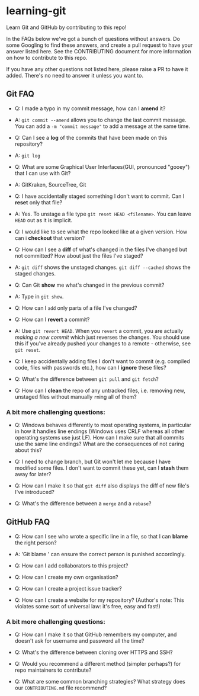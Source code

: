 # learning-git
Learn Git and GitHub by contributing to this repo!

In the FAQs below we've got a bunch of questions without answers. Do some Googling to find these answers, and create a pull request to have your answer listed here. See the CONTRIBUTING document for more information on how to contribute to this repo.

If you have any other questions not listed here, please raise a PR to have it added. There's no need to answer it unless you want to.

## Git FAQ

- Q: I made a typo in my commit message, how can I __amend__ it?
- A: `git commit --amend` allows you to change the last commit message. You can add a `-m "commit message"` to add a message at the same time.

- Q: Can I see a __log__ of the commits that have been made on this repository?
- A: `git log`

- Q: What are some Graphical User Interfaces(GUI, pronounced "gooey") that I can use with Git? 
- A: GitKraken, SourceTree, Git

- Q: I have accidentally staged something I don't want to commit. Can I __reset__ only that file?
- A: Yes. To unstage a file type `git reset HEAD <filename>`. You can leave `HEAD` out as it is implicit.

- Q: I would like to see what the repo looked like at a given version. How can i __checkout__ that version?

- Q: How can I see a __diff__ of what's changed in the files I've changed but not committed? How about just the files I've staged?
- A: `git diff` shows the unstaged changes. `git diff --cached` shows the staged changes.

- Q: Can Git __show__ me what's changed in the previous commit?
- A: Type in `git show`.

- Q: How can I `add` only parts of a file I've changed?

- Q: How can I __revert__ a commit?
- A: Use `git revert HEAD`. When you `revert` a commit, you are actually _making a new commit_ which just reverses the changes. You should use this if you've already pushed your changes to a remote - otherwise, see `git reset`.

- Q: I keep accidentally adding files I don't want to commit (e.g. compiled code, files with passwords etc.), how can I __ignore__ these files?

- Q: What's the difference between `git pull` and `git fetch`?

- Q: How can I __clean__ the repo of any untracked files, i.e. removing new, unstaged files without manually `rm`ing all of them?

### A bit more challenging questions:

- Q: Windows behaves differently to most operating systems, in particular in how it handles line endings (Windows uses CRLF whereas all other operating systems use just LF). How can I make sure that all commits use the same line endings? What are the consequences of not caring about this?

- Q: I need to change branch, but Git won't let me because I have modified some files. I don't want to commit these yet, can I __stash__ them away for later?

- Q: How can I make it so that `git diff` also displays the diff of new file's I've introduced?

- Q: What's the difference between a `merge` and a `rebase`?

## GitHub FAQ

- Q: How can I see who wrote a specific line in a file, so that I can __blame__ the right person?
- A: 'Git blame <filename>' can ensure the correct person is punished accordingly.

- Q: How can I add collaborators to this project?

- Q: How can I create my own organisation?

- Q: How can I create a project issue tracker?

- Q: How can I create a website for my repository? (Author's note: This violates some sort of universal law: it's free, easy and fast!)

### A bit more challenging questions:

- Q: How can I make it so that GitHub remembers my computer, and doesn't ask for username and password all the time?

- Q: What's the difference between cloning over HTTPS and SSH?

- Q: Would you recommend a different method (simpler perhaps?) for repo maintainers to contribute?

- Q: What are some common branching strategies? What strategy does our `CONTRIBUTING.md` file recommend?

